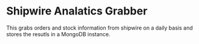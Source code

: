 # Shipwire Analatics Grabber

This grabs orders and stock information from shipwire on a daily basis and
stores the resutls in a MongoDB instance.
